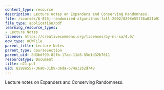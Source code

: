 ```yaml
---
content_type: resource
description: Lecture notes on Expanders and Conserving Randomness.
file: /courses/6-856j-randomized-algorithms-fall-2002/8298e55736a031b936da674a32b2d748_n21.pdf
file_type: application/pdf
learning_resource_types:
- Lecture Notes
license: https://creativecommons.org/licenses/by-nc-sa/4.0/
ocw_type: OCWFile
parent_title: Lecture Notes
parent_type: CourseSection
parent_uid: 8d3bdf99-82fb-17ae-11d8-85e1d32b7611
resourcetype: Document
title: n21.pdf
uid: 8298e557-36a0-31b9-36da-674a32b2d748
---
```

Lecture notes on Expanders and Conserving Randomness.